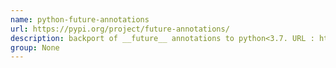 ```yaml
---
name: python-future-annotations
url: https://pypi.org/project/future-annotations/
description: backport of __future__ annotations to python<3.7. URL : https://pypi.org/project/future-annotations/ Groups : None
group: None
---
```

